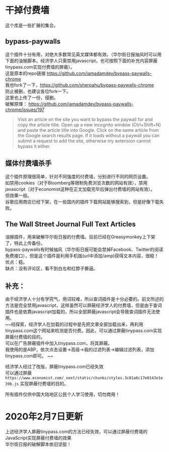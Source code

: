 # 干掉付费墙
这个库是一些扩展的集合。  
## bypass-paywalls
这个插件十分有用，对绝大多数常见英文媒体都有效。（华尔街日报抽风时可以用下面的油猴脚本。经济学人只需禁用javascript，也可按照下面的补充内容屏蔽tinypass.com实现付费墙的屏蔽）。  
这是原本的repo链接 https://github.com/iamadamdev/bypass-paywalls-chrome  
我也fork了一下，https://github.com/sherpahu/bypass-paywalls-chrome  
防止被删，也建议各位fork一下。  
这里也上传了一份，侵删。  
破解原理： https://github.com/iamadamdev/bypass-paywalls-chrome/issues/197  
> Visit an article on the site you want to bypass the paywall for and copy the article title.
Open up a new incognito window (Ctrl+Shift+N) and paste the article title into Google.
Click on the same article from the Google search results page. If it loads without a paywall you can submit a request to add the site, otherwise my extension cannot bypass it either.

## 媒体付费墙杀手
这个插件原理很简单，针对不同强度的付费墙，分别进行不同的网页设置。  
如禁用cookies（对于Bloomberg等限制免费浏览次数的网站有效），禁用javascript（对于economist这种在正文加载完毕后弹出付费墙的网站有效）。  
但效果一般。  
谷歌应用商店已经下架，在一些国内的插件下载网站能够搜索到，但是好像下载失败。  

## The Wall Street Journal Full Text Articles  
油猴插件，用来破解华尔街日报的付费墙。目前已经在Greasymonkey上下架了，特此上传备份。  
bypass-paywalls有时候抽风（华尔街日报可能会禁掉Facebook、Twitter的阅读免费接口），但是这个插件是利用手机版(url中添加/amp)获得文本内容，很稳！  
优点：稳。  
缺点：没有评论区，看不到白左和红脖子撕逼。  

## 补充：  
由于经济学人十分有学究气，用词较难，所以查词插件是十分必要的。前文所述的方法是完全禁用javascript，这样虽然可以屏蔽经济学人的付费墙，但是由于查词插件也是依靠javascript加载的，所以全部屏蔽javascript会导致查词插件无法使用。  
~~经探索，经济学人在加载的过程中是先把文章全部加载出来，再利用tinypass.com这个网站来检测是否付费。因此，可以通过屏蔽tinypass.com实现屏蔽付费墙的目的。   
可以在广告屏蔽插件中加入tinypass.com，将其屏蔽。  
我使用的是ABP，依次点击设置->高级->我的过滤列表->编辑过滤列表，添加tinypass.com即可。  ~~  

经济学人经过了改版，屏蔽tinypass.com已经失效  
可以通过屏蔽`https://www.economist.com/_next/static/chunks/styles.3c81a6c17e0143e1e39b.js` 实现屏蔽付费墙的目的。   


所有插件仅供中国大陆地区公民个人学习使用，切勿商用！  

# 2020年2月7日更新
上述经济学人屏蔽tinypass.com的方法已经失效，可以通过屏蔽付费墙的JavaScript实现屏蔽付费墙的效果  
华尔街日报的破解脚本依旧坚挺！
